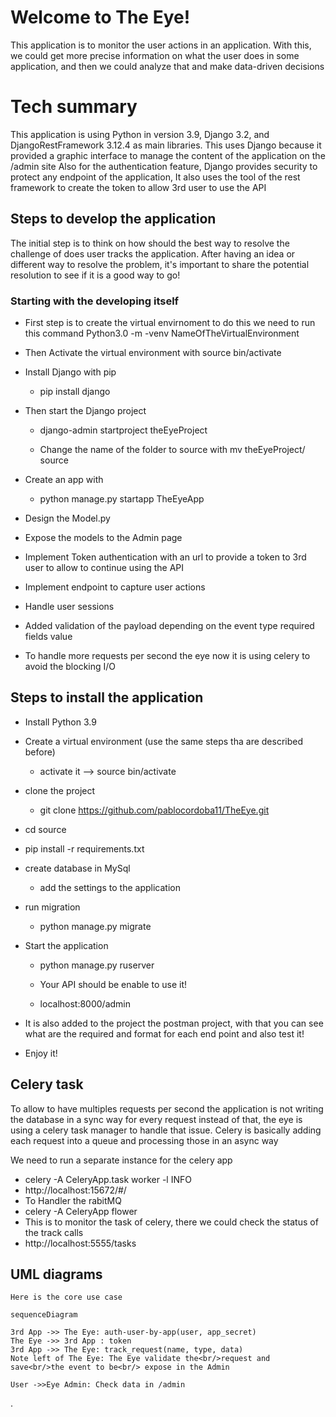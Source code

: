 

# Welcome to The Eye!

This application is to monitor the user actions in an application.
With this, we could get more precise information on what the user does in some application, and then we could analyze that and make data-driven decisions

# Tech summary

This application is using Python in version 3.9, Django 3.2, and DjangoRestFramework 3.12.4 as main libraries.
This uses Django because it provided a graphic interface to manage the content of the application on the /admin site
Also for the authentication feature, Django provides security to protect any endpoint of the application, It also uses the tool of the rest framework to create the token to allow 3rd user to use the API

## Steps to develop the application

The initial step is to think on how should the best way to resolve the challenge of does user tracks the application.
After having an idea or different way to resolve the problem, it's important to share the potential resolution to see if it is a good way to go!

### Starting with the developing itself
	

- First step is to create the virtual envirnoment to do this we need to run this command Python3.0 -m -venv NameOfTheVirtualEnvironment

- Then Activate the virtual environment with source bin/activate

- Install Django with pip

	- pip install django

- Then start the Django project

	- django-admin startproject theEyeProject

	- Change the name of the folder to source with mv theEyeProject/ source

- Create an app with

	- python manage.py startapp TheEyeApp

- Design the Model.py

- Expose the models to the Admin page

- Implement Token authentication with an url to provide a token to 3rd user to allow to continue using the API

- Implement endpoint to capture user actions

- Handle user sessions

- Added validation of the payload depending on the event type required fields value

- To handle more requests per second the eye now it is using celery to avoid the blocking I/O

## Steps to install the application
- Install Python 3.9

- Create a virtual environment (use the same steps tha are described before)

	- activate it --> source bin/activate

- clone the project

	- git clone https://github.com/pablocordoba11/TheEye.git

- cd source

- pip install -r requirements.txt

- create database in MySql

	- add the settings to the application

- run migration

	- python manage.py migrate

- Start the application

	- python manage.py ruserver

	- Your API should be enable to use it!

	- localhost:8000/admin
	
- It is also added to the project the postman project, with that you can see what are the required and format for each end point and also test it!

- Enjoy it!


## Celery task
To allow to have multiples requests per second the application is not writing the database in a sync way for every request instead of that, the eye is using a celery task manager to handle that issue.
Celery is basically adding each request into a queue and processing those in an async way 

We need to run a separate instance for the celery app
- celery -A CeleryApp.task worker -l INFO
- http://localhost:15672/#/ 
 - To Handler the rabitMQ 
- celery -A CeleryApp flower
 - This is to monitor the task of celery, there we could check the status of the track calls 
 - http://localhost:5555/tasks



## UML diagrams

	Here is the core use case

```mermaid
sequenceDiagram

3rd App ->> The Eye: auth-user-by-app(user, app_secret)
The Eye ->> 3rd App : token
3rd App ->> The Eye: track_request(name, type, data)
Note left of The Eye: The Eye validate the<br/>request and save<br/>the event to be<br/> expose in the Admin

User ->>Eye Admin: Check data in /admin
```

.

